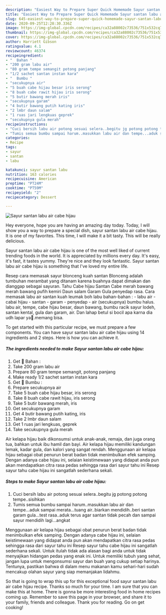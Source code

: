 ```yaml
---
description: "Easiest Way to Prepare Super Quick Homemade Sayur santan labu air cabe hijau"
title: "Easiest Way to Prepare Super Quick Homemade Sayur santan labu air cabe hijau"
slug: 645-easiest-way-to-prepare-super-quick-homemade-sayur-santan-labu-air-cabe-hijau
date: 2020-09-25T12:28:30.336Z
image: https://img-global.cpcdn.com/recipes/ca32a88002c73536/751x532cq70/sayur-santan-labu-air-cabe-hijau-foto-resep-utama.jpg
thumbnail: https://img-global.cpcdn.com/recipes/ca32a88002c73536/751x532cq70/sayur-santan-labu-air-cabe-hijau-foto-resep-utama.jpg
cover: https://img-global.cpcdn.com/recipes/ca32a88002c73536/751x532cq70/sayur-santan-labu-air-cabe-hijau-foto-resep-utama.jpg
author: Harriett Gibson
ratingvalue: 4.1
reviewcount: 46374
recipeingredient:
- "  Bahan "
- "200 gram labu air"
- "80 gram tempe semangit potong panjang"
- "1/2 sachet santan instan kara"
- "  Bumbu "
- "secukupnya air"
- "5 buah cabe hijau besar iris serong"
- "8 buah cabe rawit hijau iris serong"
- "5 butir bawang merah iris"
- "secukupnya garam"
- "4 butir bawang putih kating iris"
- "2 lmbr daun salam"
- "1 ruas jari lengkuas geprek"
- "secukupnya gula merah"
recipeinstructions:
- "Cuci bersih labu air potong sesuai selera..begitu jg potong potong tempe..sisihkan"
- "Tumis semua bumbu sampai harum..masukkan labu air dan tempe...aduk sampai merata...tuang air..biarkan mendidih..beri santan garam gula...test rasa..aduk terus agar santan tidak pecah dan sampai sayur mendidih lagi...angkat"
categories:
- Recipe
tags:
- sayur
- santan
- labu

katakunci: sayur santan labu 
nutrition: 163 calories
recipecuisine: American
preptime: "PT24M"
cooktime: "PT59M"
recipeyield: "2"
recipecategory: Dessert

---
```



![Sayur santan labu air cabe hijau](https://img-global.cpcdn.com/recipes/ca32a88002c73536/751x532cq70/sayur-santan-labu-air-cabe-hijau-foto-resep-utama.jpg)

Hey everyone, hope you are having an amazing day today. Today, I will show you a way to prepare a special dish, sayur santan labu air cabe hijau. It is one of my favorites. This time, I will make it a bit tasty. This will be really delicious.

Sayur santan labu air cabe hijau is one of the most well liked of current trending foods in the world. It is appreciated by millions every day. It's easy, it's fast, it tastes yummy. They're nice and they look fantastic. Sayur santan labu air cabe hijau is something that I've loved my entire life.

Resep cara memasak sayur blonceng kuah santan Blonceng adalah tumbuhan merambat yang ditanam karena buahnya dapat dimakan dan dianggap sebagai sayuran. Tahu Cabe hijau Santan Cabe merah bawang merah bawang pufih kemiri Daun salam Garam Gula penyedap rasa. Cara memasak labu air santan kuah leumak boh labu bahan-bahan : - labu air - cabai hijau - santan - garam - penyedap - air (secukupnya) bumbu halus. labu air, tempe, cabe hijau besar, daun bawang, bumbu racik sayur lodeh, santan kental, gula dan garam, air. Dan lahap betul si bocil apa karna dia udh lapar ya🤭.memang bisa.


To get started with this particular recipe, we must prepare a few components. You can have sayur santan labu air cabe hijau using 14 ingredients and 2 steps. Here is how you can achieve it.

<!--inarticleads1-->

##### The ingredients needed to make Sayur santan labu air cabe hijau:

1. Get  🍄 Bahan :
1. Take 200 gram labu air
1. Prepare 80 gram tempe semangit, potong panjang
1. Make ready 1/2 sachet santan instan kara
1. Get  🍄 Bumbu :
1. Prepare secukupnya air
1. Take 5 buah cabe hijau besar, iris serong
1. Take 8 buah cabe rawit hijau, iris serong
1. Take 5 butir bawang merah, iris
1. Get secukupnya garam
1. Get 4 butir bawang putih kating, iris
1. Take 2 lmbr daun salam
1. Get 1 ruas jari lengkuas, geprek
1. Take secukupnya gula merah


Air kelapa hijau baik dikonsumsi untuk anak-anak, remaja, dan juga orang tua, bahkan untuk ibu hamil dan bayi. Air kelapa hijau memiliki kandungan lemak, kadar gula, dan kalori yang sangat rendah. Menggunaan air kelapa hijau sebagai obat penurun berat badan tidak menimbulkan efek samping. Dengan adanya cabe hijau ini, selaian keistimewaan yang didapat anda pun akan mendapatkan citra rasa pedas sehingga rasa dari sayur tahu ini Resep sayur tahu cabe hijau ini sangatlah sederhana sekali. 

<!--inarticleads2-->

##### Steps to make Sayur santan labu air cabe hijau:

1. Cuci bersih labu air potong sesuai selera..begitu jg potong potong tempe..sisihkan
1. Tumis semua bumbu sampai harum..masukkan labu air dan tempe...aduk sampai merata...tuang air..biarkan mendidih..beri santan garam gula...test rasa..aduk terus agar santan tidak pecah dan sampai sayur mendidih lagi...angkat


Menggunaan air kelapa hijau sebagai obat penurun berat badan tidak menimbulkan efek samping. Dengan adanya cabe hijau ini, selaian keistimewaan yang didapat anda pun akan mendapatkan citra rasa pedas sehingga rasa dari sayur tahu ini Resep sayur tahu cabe hijau ini sangatlah sederhana sekali. Untuk itulah tidak ada alasan bagi anda untuk tidak menyajikan hidangan pedas yang enak ini. Untuk memiliki tubuh yang sehat, jangan lupa untuk mengonsumsi sayur dan buah yang cukup setiap harinya. Tentunya, pastikan bahwa di dalam menu makanan kamu sehari-hari sudah mencakup olahan sayur yang siap memanjakan lidahmu. 

So that is going to wrap this up for this exceptional food sayur santan labu air cabe hijau recipe. Thanks so much for your time. I am sure that you can make this at home. There is gonna be more interesting food in home recipes coming up. Remember to save this page in your browser, and share it to your family, friends and colleague. Thank you for reading. Go on get cooking!
